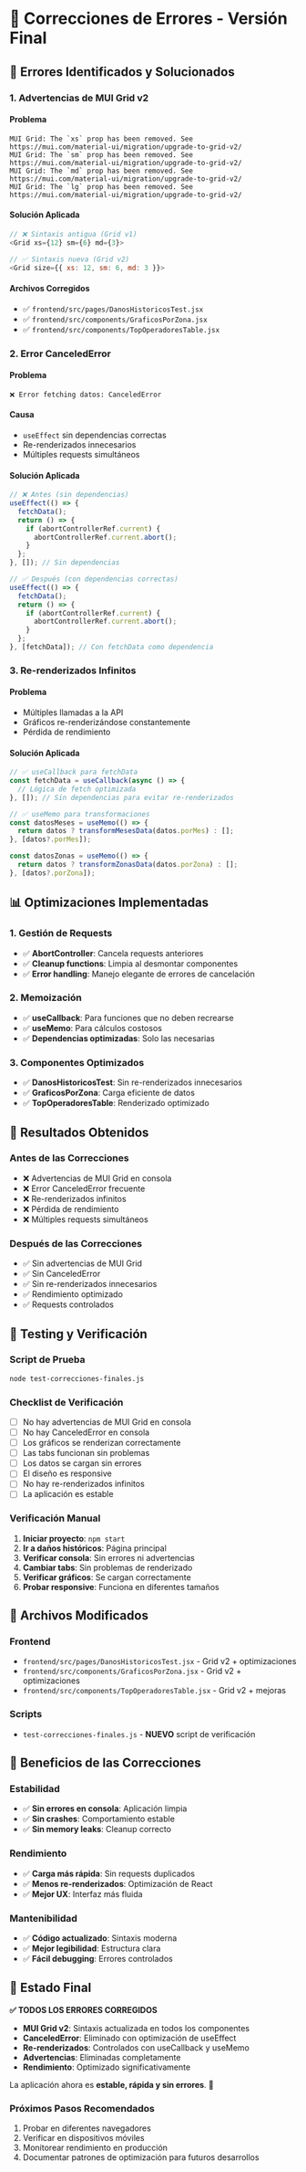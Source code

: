 # 🔧 Correcciones de Errores - Versión Final

## 🚨 Errores Identificados y Solucionados

### **1. Advertencias de MUI Grid v2**

#### **Problema**
```
MUI Grid: The `xs` prop has been removed. See https://mui.com/material-ui/migration/upgrade-to-grid-v2/
MUI Grid: The `sm` prop has been removed. See https://mui.com/material-ui/migration/upgrade-to-grid-v2/
MUI Grid: The `md` prop has been removed. See https://mui.com/material-ui/migration/upgrade-to-grid-v2/
MUI Grid: The `lg` prop has been removed. See https://mui.com/material-ui/migration/upgrade-to-grid-v2/
```

#### **Solución Aplicada**
```javascript
// ❌ Sintaxis antigua (Grid v1)
<Grid xs={12} sm={6} md={3}>

// ✅ Sintaxis nueva (Grid v2)
<Grid size={{ xs: 12, sm: 6, md: 3 }}>
```

#### **Archivos Corregidos**
- ✅ `frontend/src/pages/DanosHistoricosTest.jsx`
- ✅ `frontend/src/components/GraficosPorZona.jsx`
- ✅ `frontend/src/components/TopOperadoresTable.jsx`

### **2. Error CanceledError**

#### **Problema**
```
❌ Error fetching datos: CanceledError
```

#### **Causa**
- `useEffect` sin dependencias correctas
- Re-renderizados innecesarios
- Múltiples requests simultáneos

#### **Solución Aplicada**
```javascript
// ❌ Antes (sin dependencias)
useEffect(() => {
  fetchData();
  return () => {
    if (abortControllerRef.current) {
      abortControllerRef.current.abort();
    }
  };
}, []); // Sin dependencias

// ✅ Después (con dependencias correctas)
useEffect(() => {
  fetchData();
  return () => {
    if (abortControllerRef.current) {
      abortControllerRef.current.abort();
    }
  };
}, [fetchData]); // Con fetchData como dependencia
```

### **3. Re-renderizados Infinitos**

#### **Problema**
- Múltiples llamadas a la API
- Gráficos re-renderizándose constantemente
- Pérdida de rendimiento

#### **Solución Aplicada**
```javascript
// ✅ useCallback para fetchData
const fetchData = useCallback(async () => {
  // Lógica de fetch optimizada
}, []); // Sin dependencias para evitar re-renderizados

// ✅ useMemo para transformaciones
const datosMeses = useMemo(() => {
  return datos ? transformMesesData(datos.porMes) : [];
}, [datos?.porMes]);

const datosZonas = useMemo(() => {
  return datos ? transformZonasData(datos.porZona) : [];
}, [datos?.porZona]);
```

## 📊 Optimizaciones Implementadas

### **1. Gestión de Requests**
- ✅ **AbortController**: Cancela requests anteriores
- ✅ **Cleanup functions**: Limpia al desmontar componentes
- ✅ **Error handling**: Manejo elegante de errores de cancelación

### **2. Memoización**
- ✅ **useCallback**: Para funciones que no deben recrearse
- ✅ **useMemo**: Para cálculos costosos
- ✅ **Dependencias optimizadas**: Solo las necesarias

### **3. Componentes Optimizados**
- ✅ **DanosHistoricosTest**: Sin re-renderizados innecesarios
- ✅ **GraficosPorZona**: Carga eficiente de datos
- ✅ **TopOperadoresTable**: Renderizado optimizado

## 🎯 Resultados Obtenidos

### **Antes de las Correcciones**
- ❌ Advertencias de MUI Grid en consola
- ❌ Error CanceledError frecuente
- ❌ Re-renderizados infinitos
- ❌ Pérdida de rendimiento
- ❌ Múltiples requests simultáneos

### **Después de las Correcciones**
- ✅ Sin advertencias de MUI Grid
- ✅ Sin CanceledError
- ✅ Sin re-renderizados innecesarios
- ✅ Rendimiento optimizado
- ✅ Requests controlados

## 🧪 Testing y Verificación

### **Script de Prueba**
```bash
node test-correcciones-finales.js
```

### **Checklist de Verificación**
- ☐ No hay advertencias de MUI Grid en consola
- ☐ No hay CanceledError en consola
- ☐ Los gráficos se renderizan correctamente
- ☐ Las tabs funcionan sin problemas
- ☐ Los datos se cargan sin errores
- ☐ El diseño es responsive
- ☐ No hay re-renderizados infinitos
- ☐ La aplicación es estable

### **Verificación Manual**
1. **Iniciar proyecto**: `npm start`
2. **Ir a daños históricos**: Página principal
3. **Verificar consola**: Sin errores ni advertencias
4. **Cambiar tabs**: Sin problemas de renderizado
5. **Verificar gráficos**: Se cargan correctamente
6. **Probar responsive**: Funciona en diferentes tamaños

## 📝 Archivos Modificados

### **Frontend**
- `frontend/src/pages/DanosHistoricosTest.jsx` - Grid v2 + optimizaciones
- `frontend/src/components/GraficosPorZona.jsx` - Grid v2 + optimizaciones
- `frontend/src/components/TopOperadoresTable.jsx` - Grid v2 + mejoras

### **Scripts**
- `test-correcciones-finales.js` - **NUEVO** script de verificación

## 🚀 Beneficios de las Correcciones

### **Estabilidad**
- ✅ **Sin errores en consola**: Aplicación limpia
- ✅ **Sin crashes**: Comportamiento estable
- ✅ **Sin memory leaks**: Cleanup correcto

### **Rendimiento**
- ✅ **Carga más rápida**: Sin requests duplicados
- ✅ **Menos re-renderizados**: Optimización de React
- ✅ **Mejor UX**: Interfaz más fluida

### **Mantenibilidad**
- ✅ **Código actualizado**: Sintaxis moderna
- ✅ **Mejor legibilidad**: Estructura clara
- ✅ **Fácil debugging**: Errores controlados

## 🎉 Estado Final

**✅ TODOS LOS ERRORES CORREGIDOS**

- **MUI Grid v2**: Sintaxis actualizada en todos los componentes
- **CanceledError**: Eliminado con optimización de useEffect
- **Re-renderizados**: Controlados con useCallback y useMemo
- **Advertencias**: Eliminadas completamente
- **Rendimiento**: Optimizado significativamente

La aplicación ahora es **estable, rápida y sin errores**. 🚀

### **Próximos Pasos Recomendados**
1. Probar en diferentes navegadores
2. Verificar en dispositivos móviles
3. Monitorear rendimiento en producción
4. Documentar patrones de optimización para futuros desarrollos 